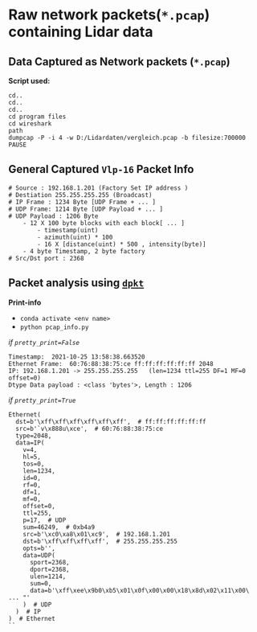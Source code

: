 # Raw network packets(`*.pcap`) containing Lidar data

## Data Captured as Network packets (`*.pcap`)

**Script used:**

```
cd..
cd..
cd..
cd program files
cd wireshark
path
dumpcap -P -i 4 -w D:/Lidardaten/vergleich.pcap -b filesize:700000
PAUSE
```

## General Captured `Vlp-16` Packet Info

```
# Source : 192.168.1.201 (Factory Set IP address )
# Destiation 255.255.255.255 (Broadcast)
# IP Frame : 1234 Byte [UDP Frame + ... ]
# UDP Frame: 1214 Byte [UDP Payload + ... ]
# UDP Payload : 1206 Byte 
    - 12 X 100 byte blocks with each block[ ... ]
        - timestamp(uint)
        - azimuth(uint) * 100
        - 16 X [distance(uint) * 500 , intensity(byte)]
    - 4 byte Timestamp, 2 byte factory
# Src/Dst port : 2368
```

## Packet analysis using [`dpkt`](https://dpkt.readthedocs.io/en/latest/)

**Print-info**

- `conda activate <env name>` 
- `python pcap_info.py`

*if `pretty_print=False`*

```
Timestamp:  2021-10-25 13:58:38.663520
Ethernet Frame:  60:76:88:38:75:ce ff:ff:ff:ff:ff:ff 2048
IP: 192.168.1.201 -> 255.255.255.255   (len=1234 ttl=255 DF=1 MF=0 offset=0)
Dtype Data payload : <class 'bytes'>, Length : 1206
```

*if `pretty_print=True`*

```
Ethernet(
  dst=b'\xff\xff\xff\xff\xff\xff',  # ff:ff:ff:ff:ff:ff
  src=b'`v\x888u\xce',  # 60:76:88:38:75:ce
  type=2048,
  data=IP(
    v=4,
    hl=5,
    tos=0,
    len=1234,
    id=0,
    rf=0,
    df=1,
    mf=0,
    offset=0,
    ttl=255,
    p=17,  # UDP
    sum=46249,  # 0xb4a9
    src=b'\xc0\xa8\x01\xc9',  # 192.168.1.201
    dst=b'\xff\xff\xff\xff',  # 255.255.255.255
    opts=b'',
    data=UDP(
      sport=2368,
      dport=2368,
      ulen=1214,
      sum=0,
      data=b'\xff\xee\x9b0\xb5\x01\x0f\x00\x00\x18\x8d\x02\x11\x00\ ... "'
    )  # UDP
  )  # IP
)  # Ethernet
``
